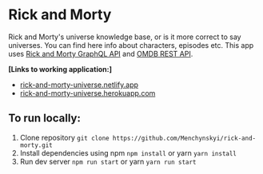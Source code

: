 # Rick and Morty

Rick and Morty's universe knowledge base, or is it more correct to say universes. You can find here info about characters, episodes etc.
This app uses [Rick and Morty GraphQL API](https://github.com/afuh/rick-and-morty-api) and [OMDB REST API](http://www.omdbapi.com/).

**[Links to working application:]**
* [rick-and-morty-universe.netlify.app](https://rick-and-morty-universe.netlify.app/)
* [rick-and-morty-universe.herokuapp.com](https://rick-and-morty-universe.herokuapp.com/)

## To run locally:

1. Clone repository `git clone https://github.com/Menchynskyi/rick-and-morty.git`
2. Install dependencies using npm `npm install` or yarn `yarn install`
3. Run dev server `npm run start` or yarn `yarn run start`